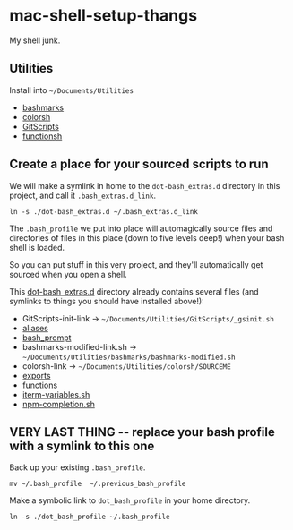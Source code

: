 # mac-shell-setup-thangs
My shell junk.

## Utilities

Install into `~/Documents/Utilities`

- [bashmarks](https://github.com/chriscorwin/bashmarks)
- [colorsh](git@github.com:chriscorwin/colorsh.git)
- [GitScripts](https://github.com/chriscorwin/GitScripts)
- [functionsh](https://github.com/chriscorwin/functionsh)

## Create a place for your sourced scripts to run

We will make a symlink in home to the `dot-bash_extras.d` directory in this project, and call it `.bash_extras.d_link`.

`ln -s ./dot-bash_extras.d ~/.bash_extras.d_link`

The `.bash_profile` we put into place will automagically source files and directories of files in this place (down to five levels deep!) when your bash shell is loaded.

So you can put stuff in this very project, and they'll automatically get sourced when you open a shell.

This [dot-bash_extras.d](./dot-bash_extras.d) directory already contains several files (and symlinks to things you should have installed above!):

- GitScripts-init-link -> `~/Documents/Utilities/GitScripts/_gsinit.sh`
- [aliases](./dot-bash_extras.d/aliases)
- [bash_prompt](./dot-bash_extras.d/bash_prompt)
- bashmarks-modified-link.sh -> `~/Documents/Utilities/bashmarks/bashmarks-modified.sh`
- colorsh-link -> `~/Documents/Utilities/colorsh/SOURCEME`
- [exports](./dot-bash_extras.d/exports)
- [functions](./dot-bash_extras.d/functions)
- [iterm-variables.sh](./dot-bash_extras.d/iterm-variables.sh)
- [npm-completion.sh](./dot-bash_extras.d/npm-completion.sh)

## VERY LAST THING -- replace your bash profile with a symlink to this one

Back up your existing `.bash_profile`.

`mv ~/.bash_profile  ~/.previous_bash_profile`

Make a symbolic link to `dot_bash_profile` in your home directory.

`ln -s ./dot_bash_profile ~/.bash_profile`


